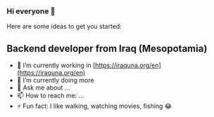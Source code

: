 ### Hi everyone 👋

Here are some ideas to get you started:
## Backend developer from Iraq (Mesopotamia)
- 🔭 I’m currently working in [https://iraquna.org/en](https://iraquna.org/en)
- 🌱 I’m currently doing more
- 💬 Ask me about ...
- 📫 How to reach me: ...
- ⚡ Fun fact: I like walking, watching movies, fishing 😂

<!--
**haider-22/haider-22** is a ✨ _special_ ✨ repository because its `README.md` (this file) appears on your GitHub profile.


-->
